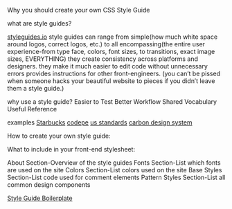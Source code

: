 

Why you should create your own CSS Style Guide

what are style guides?

[styleguides.io](http://styleguides.io/)
style guides can range from simple(how much white space around logos, correct logos, etc.) to all encompassing(the entire user experience-from type face, colors, font sizes, to transitions, exact image sizes, EVERYTHING)
they create consistency across platforms and designers.
they make it much easier to edit code without unnecessary errors
provides instructions for other front-engineers.  (you can’t be pissed when someone hacks your beautiful website to pieces if you didn’t leave them a style guide.)

why use a style guide?
Easier to Test
Better Workflow
Shared Vocabulary
Useful Reference

examples
[Starbucks](https://www.starbucks.com/static/reference/styleguide/)
[codepe](http://codepen.io/guide/)
[us standards](https://standards.usa.gov/)
[carbon design system](http://carbondesignsystem.com/)


How to create your own style guide:

What to include in your front-end stylesheet:

About Section-Overview of the style guides
Fonts Section-List which fonts are used on the site
Colors Section-List colors used on the site
Base Styles Section-List code used for comment elements
Pattern Styles Section-List all common design components

[Style Guide Boilerplate](http://bjankord.github.io/Style-Guide-Boilerplate/)

